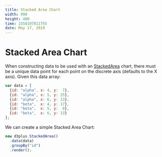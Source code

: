 ```yaml
---
title: Stacked Area Chart
width: 990
height: 400
time: 1558107811755
date: May 17, 2019
---
```


# Stacked Area Chart

When constructing data to be used with an [StackedArea](http://d3plus.org/docs/#StackedArea) chart, there must be a unique data point for each point on the discrete axis (defaults to the X axis). Given this data array:

```js
var data = [
  {id: "alpha", x: 4, y:  7},
  {id: "alpha", x: 5, y: 25},
  {id: "alpha", x: 6, y: 13},
  {id: "beta",  x: 4, y: 17},
  {id: "beta",  x: 5, y:  8},
  {id: "beta",  x: 6, y: 13}
];
```

We can create a simple Stacked Area Chart:

```js
new d3plus.StackedArea()
  .data(data)
  .groupBy("id")
  .render();
```
